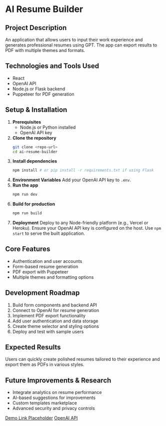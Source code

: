 # AI Resume Builder

## Project Description
An application that allows users to input their work experience and generates professional resumes using GPT. The app can export results to PDF with multiple themes and formats.

## Technologies and Tools Used
- React
- OpenAI API
- Node.js or Flask backend
- Puppeteer for PDF generation

## Setup & Installation
1. **Prerequisites**
   - Node.js or Python installed
   - OpenAI API key
2. **Clone the repository**
   ```bash
   git clone <repo-url>
   cd ai-resume-builder
   ```
3. **Install dependencies**
   ```bash
   npm install # or pip install -r requirements.txt if using Flask
   ```
4. **Environment Variables**
   Add your OpenAI API key to `.env`.
5. **Run the app**
   ```bash
   npm run dev
   ```
6. **Build for production**
   ```bash
   npm run build
   ```
7. **Deployment**
   Deploy to any Node-friendly platform (e.g., Vercel or Heroku). Ensure your OpenAI API key is configured on the host. Use `npm start` to serve the built application.

## Core Features
- Authentication and user accounts
- Form-based resume generation
- PDF export with Puppeteer
- Multiple themes and formatting options

## Development Roadmap
1. Build form components and backend API
2. Connect to OpenAI for resume generation
3. Implement PDF export functionality
4. Add user authentication and data storage
5. Create theme selector and styling options
6. Deploy and test with sample users

## Expected Results
Users can quickly create polished resumes tailored to their experience and export them as PDFs in various styles.

## Future Improvements & Research
- Integrate analytics on resume performance
- AI-based suggestions for improvements
- Custom templates marketplace
- Advanced security and privacy controls

[Demo Link Placeholder](https://example.com)
[OpenAI API](https://platform.openai.com/docs)
